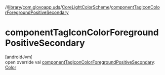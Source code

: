 //[library](../../../index.md)/[com.glovoapp.uds](../index.md)/[CoreLightColorScheme](index.md)/[componentTagIconColorForegroundPositiveSecondary](component-tag-icon-color-foreground-positive-secondary.md)

# componentTagIconColorForegroundPositiveSecondary

[androidJvm]\
open override val [componentTagIconColorForegroundPositiveSecondary](component-tag-icon-color-foreground-positive-secondary.md): [Color](https://developer.android.com/reference/kotlin/androidx/compose/ui/graphics/Color.html)
